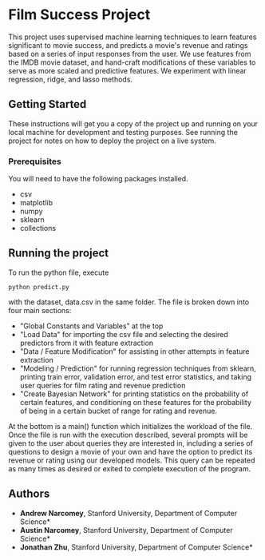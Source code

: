 # Film Success Project

This project uses supervised machine learning techniques to learn features significant to movie success, and predicts a movie's revenue and ratings based on a series of input responses from the user. We use features from the IMDB movie dataset, and hand-craft modifications of these variables to serve as more scaled and predictive features. We experiment with linear regression, ridge, and lasso methods.

## Getting Started

These instructions will get you a copy of the project up and running on your local machine for development and testing purposes. See running the project for notes on how to deploy the project on a live system.

### Prerequisites

You will need to have the following packages installed.
* csv
* matplotlib
* numpy
* sklearn
* collections

## Running the project

To run the python file, execute 
```
python predict.py
``` 
with the dataset, data.csv in the same folder. The file is broken down into four main sections: 
* "Global Constants and Variables" at the top
* "Load Data" for importing the csv file and selecting the desired predictors from it with feature extraction
* "Data / Feature Modification" for assisting in other attempts in feature extraction
* "Modeling / Prediction" for running regression techniques from sklearn, printing train error, validation error, and test error statistics, and taking user queries for film rating and revenue prediction
* "Create Bayesian Network" for printing statistics on the probability of certain features, and conditioning on these features for the probability of being in a certain bucket of range for rating and revenue. 

At the bottom is a main() function which initializes the workload of the file. Once the file is run with the execution described, several prompts will be given to the user about queries they are interested in, including a series of questions to design a movie of your own and have the option to predict its revenue or rating using our developed models. This query can be repeated as many times as desired or exited to complete execution of the program. 

## Authors

* **Andrew Narcomey**, Stanford University, Department of Computer Science*
* **Austin Narcomey**, Stanford University, Department of Computer Science*
* **Jonathan Zhu**, Stanford University, Department of Computer Science*

